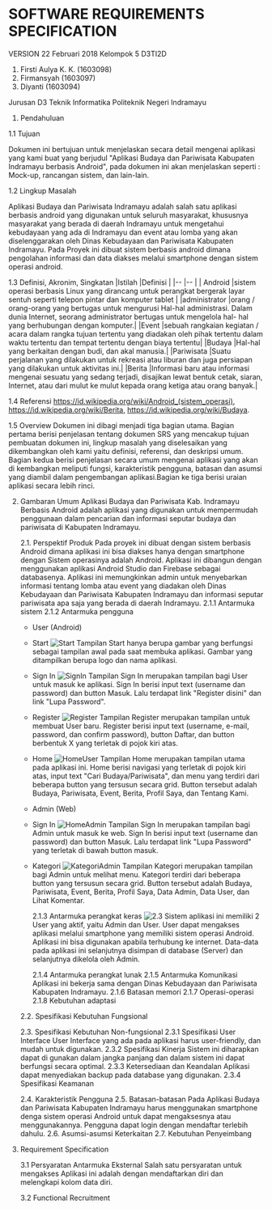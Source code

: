 ﻿# SOFTWARE REQUIREMENTS SPECIFICATION
VERSION 
22 Februari 2018
Kelompok 5 D3TI2D
1. Firsti Aulya K. K. (1603098)
2. Firmansyah (1603097)
3. Diyanti (1603094)

Jurusan D3 Teknik Informatika
Politeknik Negeri Indramayu

1. Pendahuluan

1.1 Tujuan 

Dokumen ini bertujuan untuk menjelaskan secara detail mengenai aplikasi yang kami buat yang berjudul "Aplikasi Budaya dan Pariwisata Kabupaten Indramayu berbasis Android",
pada dokumen ini akan menjelaskan seperti : Mock-up, rancangan sistem, dan lain-lain.

1.2 Lingkup Masalah

Aplikasi Budaya dan Pariwisata Indramayu adalah salah satu aplikasi berbasis android yang digunakan untuk seluruh masyarakat, khususnya masyarakat yang berada di daerah Indramayu untuk mengetahui kebudayaan yang ada di Indramayu dan event atau lomba yang akan diselenggarakan oleh Dinas Kebudayaan dan Pariwisata Kabupaten Indramayu.
Pada Proyek ini dibuat sistem berbasis android dimana pengolahan informasi dan data diakses melalui smartphone dengan sistem operasi android.

1.3 Definisi, Akronim, Singkatan
|Istilah		|Definisi																																		|
|--				|--																																				|
| Android 		|sistem operasi berbasis Linux yang dirancang untuk perangkat bergerak layar sentuh seperti telepon pintar dan komputer tablet |
|administrator  |orang / orang-orang yang bertugas untuk mengurusi Hal-hal administrasi. Dalam dunia Internet, seorang administrator bertugas untuk mengelola hal- 	 				 hal yang berhubungan dengan komputer.|
|Event 			|sebuah rangkaian kegiatan / acara dalam rangka tujuan tertentu yang diadakan oleh pihak tertentu dalam waktu tertentu dan tempat tertentu dengan 					 biaya tertentu|
|Budaya			|Hal-hal yang berkaitan dengan budi, dan akal manusia.|
|Pariwisata		|Suatu perjalanan yang dilakukan untuk rekreasi atau liburan dan juga persiapan yang dilakukan untuk aktivitas ini.|
|Berita 		|Informasi baru atau informasi mengenai sesuatu yang sedang terjadi, disajikan lewat bentuk cetak, siaran, Internet, atau dari mulut ke mulut 						 kepada orang ketiga atau orang banyak.|

1.4 Referensi
https://id.wikipedia.org/wiki/Android_(sistem_operasi), https://id.wikipedia.org/wiki/Berita, https://id.wikipedia.org/wiki/Budaya.

1.5 Overview
Dokumen ini dibagi menjadi tiga bagian utama. Bagian pertama berisi penjelasan tentang dokumen SRS yang mencakup tujuan pembuatan dokumen ini, lingkup masalah yang diselesaikan yang dikembangkan oleh kami yaitu definisi, referensi, dan deskripsi umum. Bagian kedua berisi penjelasan secara umum mengenai aplikasi yang akan di kembangkan meliputi fungsi, karakteristik pengguna, batasan dan asumsi yang diambil dalam pengembangan aplikasi.Bagian ke tiga berisi uraian aplikasi secara lebih rinci.

2. Gambaran Umum
Aplikasi Budaya dan Pariwisata Kab. Indramayu Berbasis Android adalah aplikasi yang digunakan untuk mempermudah penggunaan dalam pencarian dan informasi seputar budaya dan pariwisata di Kabupaten Indramayu.

	2.1. Perspektif Produk
	Pada proyek ini dibuat dengan sistem berbasis Android dimana aplikasi ini bisa diakses hanya dengan smartphone dengan Sistem operasinya adalah Android. Aplikasi ini dibangun dengan menggunakan aplikasi Android Studio dan Firebase sebagai databasenya.
Aplikasi ini memungkinkan admin untuk menyebarkan informasi tentang lomba atau event yang diadakan oleh Dinas Kebudayaan dan Pariwisata Kabupaten Indramayu dan informasi seputar pariwisata apa saja yang berada di daerah Indramayu.
		2.1.1 Antarmuka sistem
	   	2.1.2 Antarmuka pengguna
	 
	 * User (Android)
	- Start
	![Start](https://lh3.googleusercontent.com/HAA09bkpYRhpoUKShgOB0Evi84PyQ-h0aWChqPBP2wN7us7MhDjDTzAqD0rd0pAoPX5IVyf-q8I=s200)
		Tampilan Start hanya berupa gambar yang berfungsi sebagai tampilan awal pada saat membuka aplikasi.
		Gambar yang ditampilkan berupa logo dan nama aplikasi.
	
	- Sign In
	![SignIn](https://lh3.googleusercontent.com/rpqP6jtwvm97wTBkkYBHty64W69Va2eQ4LONtGwQiuS-lMgxPnKakehUQgILa3kwQqx3y-z4SA4=s200 "SignIn")
		Tampilan Sign In merupakan tampilan bagi User untuk masuk ke aplikasi. Sign In berisi input text (username dan password) dan button Masuk.
		Lalu terdapat link "Register disini" dan link "Lupa Password".

	- Register
	![Register](https://lh3.googleusercontent.com/bfHffQ6CzGj72jtXyT_DawTfsENzn8y2iobnkn1apRT5uyroX05DXOnkVQpLLQCAcMJgJ_n-WGM=s200)
		Tampilan Register merupakan tampilan untuk membuat User baru. Register berisi input text (username, e-mail, password, dan confirm password),
		button Daftar, dan button berbentuk X yang terletak di pojok kiri atas.

	- Home
	![HomeUser](https://lh3.googleusercontent.com/NwRFvTpGCi-5vlKvLpax2t3st6C9BFY8UmiQeo0pENDvJmZjwuJ99ng-9wwdkAszisvgz_EPg9E=s200)
		Tampilan Home merupakan tampilan utama pada aplikasi ini. Home berisi navigasi yang terletak di pojok kiri atas, input text "Cari Budaya/Pariwisata",
		dan menu yang terdiri dari beberapa button yang tersusun secara grid. Button tersebut adalah Budaya, Pariwisata, Event,
		Berita, Profil Saya, dan Tentang Kami.

	* Admin (Web)
	- Sign In
	![HomeAdmin](https://lh3.googleusercontent.com/d9TdPqt4UcURXiaXZKX8mClUUkcG4YmTHKNrrKHQ-u8-yP_15HD9av5ztIw--DzLDxYKwiYUn1w=s300)
		Tampilan Sign In merupakan tampilan bagi Admin untuk masuk ke web. Sign In berisi input text (username dan password) dan button Masuk.
		Lalu terdapat link "Lupa Password" yang terletak di bawah button masuk.

	- Kategori
	![KategoriAdmin](https://lh3.googleusercontent.com/h5s6GlIMPaKigo69-pO4TvHAfERMPhrkyfhuHAjPDD9j_n6mjkNeV88KNavWoVcos2x8Qg4ixXA=s300)
		Tampilan Kategori merupakan tampilan bagi Admin untuk melihat menu. Kategori terdiri dari beberapa button yang tersusun secara grid. 
		Button tersebut adalah Budaya, Pariwisata, Event, Berita, Profil Saya, Data Admin, Data User, dan Lihat Komentar.


	   	2.1.3 Antarmuka perangkat keras
![2.3](https://lh3.googleusercontent.com/X0547VB1z0t-vmZLOnlvdFPOPRxi0gGhFNuIcLjDgQCUg8taYVmNEcdEvKxQey7bWaY6_co0WVQ=s300)
Sistem aplikasi ini memiliki 2 User yang aktif, yaitu Admin dan User. User dapat mengakses aplikasi melalui smartphone yang memiliki sistem operasi Android. Aplikasi ini bisa digunakan apabila terhubung ke internet. Data-data pada aplikasi ini selanjutnya disimpan di database (Server) dan selanjutnya dikelola oleh Admin.
		
	   	2.1.4 Antarmuka perangkat lunak
	   	2.1.5 Antarmuka Komunikasi
		   	Aplikasi ini bekerja sama dengan Dinas Kebudayaan dan Pariwisata Kabupaten Indramayu. 
	   	2.1.6 Batasan memori
	   	2.1.7 Operasi-operasi
	   	2.1.8 Kebutuhan adaptasi

	2.2. Spesifikasi Kebutuhan Fungsional
	
	2.3. Spesifikasi Kebutuhan Non-fungsional
		2.3.1 Spesifikasi User Interface
			   User Interface yang ada pada aplikasi harus user-friendly, dan mudah untuk digunakan.
		2.3.2 Spesifikasi Kinerja
			  Sistem ini diharapkan dapat di gunakan dalam jangka panjang dan dalam sistem ini dapat berfungsi secara optimal.
		2.3.3 Ketersediaan dan Keandalan
			  Aplikasi dapat menyediakan backup pada database yang digunakan.
		2.3.4 Spesifikasi Keamanan

	2.4. Karakteristik Pengguna
	2.5. Batasan-batasan
		 Pada Aplikasi Budaya dan Pariwisata Kabupaten Indramayu harus menggunakan smartphone denga sistem operasi Android untuk dapat mengaksesnya atau menggunakannya. Pengguna dapat login dengan mendaftar terlebih dahulu.
	2.6. Asumsi-asumsi Keterkaitan
	2.7. Kebutuhan Penyeimbang

3. Requirement Specification

	3.1 Persyaratan Antarmuka Eksternal
	    Salah satu persyaratan untuk mengakses Aplikasi ini adalah dengan mendaftarkan diri dan melengkapi kolom data diri.

	3.2 Functional Recruitment

